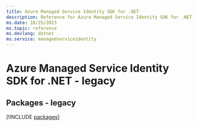 ```yaml
---
title: Azure Managed Service Identity SDK for .NET
description: Reference for Azure Managed Service Identity SDK for .NET
ms.date: 10/25/2023
ms.topic: reference
ms.devlang: dotnet
ms.service: managedserviceidentity
---
```

# Azure Managed Service Identity SDK for .NET - legacy
## Packages - legacy
[!INCLUDE [packages](managed-service-identity-index.md)]